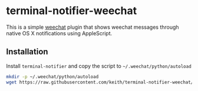 # terminal-notifier-weechat

This is a simple [weechat](https://weechat.org/) plugin that shows
weechat messages through native OS X notifications using AppleScript.

## Installation

Install `terminal-notifier` and copy the script to
`~/.weechat/python/autoload`

```sh
mkdir -p ~/.weechat/python/autoload
wget https://raw.githubusercontent.com/keith/terminal-notifier-weechat/master/terminal_notifier.py ~/.weechat/python/autoload
```
